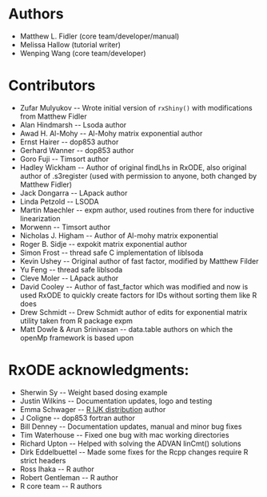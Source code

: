 # Authors

 * Matthew L. Fidler (core team/developer/manual)
 * Melissa Hallow (tutorial writer)
 * Wenping Wang (core team/developer)

# Contributors

 * Zufar Mulyukov -- Wrote initial version of `rxShiny()` with modifications from Matthew Fidler
 * Alan Hindmarsh -- Lsoda author
 * Awad H. Al-Mohy -- Al-Mohy matrix exponential author
 * Ernst Hairer -- dop853 author
 * Gerhard Wanner -- dop853 author
 * Goro Fuji -- Timsort author
 * Hadley Wickham -- Author of original findLhs in RxODE, also original author of .s3register (used with permission to anyone, both changed by Matthew Fidler)
 * Jack Dongarra -- LApack author
 * Linda Petzold -- LSODA
 * Martin Maechler -- expm author, used routines from there for inductive linearization
 * Morwenn -- Timsort author
 * Nicholas J. Higham -- Author of Al-mohy matrix exponential
 * Roger B. Sidje -- expokit matrix exponential author
 * Simon Frost -- thread safe C implementation of liblsoda
 * Kevin Ushey -- Original author of fast factor, modified by Matthew Filder
 * Yu Feng -- thread safe liblsoda
 * Cleve Moler -- LApack author
 * David Cooley -- Author of fast_factor which was modified and now is used RxODE to quickly create factors for IDs without sorting them like R does
 * Drew Schmidt -- Drew Schmidt author of edits for exponential matrix utility taken from R package expm
 * Matt Dowle & Arun Srinivasan -- data.table authors on which the openMp framework is based upon
 
# RxODE acknowledgments:

 * Sherwin Sy -- Weight based dosing example
 * Justin Wilkins -- Documentation updates, logo and testing
 * Emma Schwager -- [R IJK distribution](https://github.com/biobakery/banocc/blob/master/R/rlkj.R) author
 * J Coligne -- dop853 fortran author
 * Bill Denney -- Documentation updates, manual and minor bug fixes
 * Tim Waterhouse -- Fixed one bug with mac working directories
 * Richard Upton -- Helped with solving the ADVAN linCmt() solutions
 * Dirk Eddelbuettel -- Made some fixes for the Rcpp changes require R strict headers
 * Ross Ihaka -- R author
 * Robert Gentleman -- R author
 * R core team -- R authors
